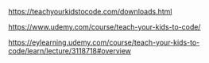 https://teachyourkidstocode.com/downloads.html

https://www.udemy.com/course/teach-your-kids-to-code/

https://eylearning.udemy.com/course/teach-your-kids-to-code/learn/lecture/3118718#overview
